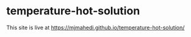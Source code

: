 # temperature-hot-solution

This  site is live at https://mjmahedi.github.io/temperature-hot-solution/
